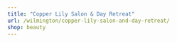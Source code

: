 ```yaml
---
title: "Copper Lily Salon & Day Retreat"
url: /wilmington/copper-lily-salon-and-day-retreat/
shop: beauty
---
```

